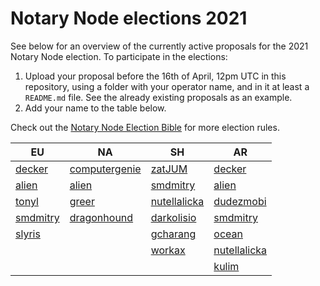 # Notary Node elections 2021

See below for an overview of the currently active proposals for the 2021 Notary Node election.
To participate in the elections:

1. Upload your proposal before the 16th of April, 12pm UTC in this repository, using a folder with your operator name, and in it at least a `README.md` file. See the already existing proposals as an example.
2. Add your name to the table below.

Check out the [Notary Node Election Bible](https://github.com/KomodoPlatform/dPoW/blob/dev/doc/bible.md) for more election rules.

|   EU	|   NA	|   SH	|   AR	|
|---	|---	|---	|---	|
|[decker](decker/README.md)	|[computergenie](computergenie/README.md)	|[zatJUM](zatjum/README.md)	|[decker](decker/README.md)	|
|[alien](alien/README.md)	|[alien](alien/README.md)	|[smdmitry](smdmitry/README.md)	|[alien](alien/README.md)	|
|[tonyl](tonyl/README.md)	|[greer](greer/README.md)	|	[nutellalicka](nutellalicka/README.md)|[dudezmobi](dudezmobi/README.md)	|
|[smdmitry](smdmitry/README.md)	|[dragonhound](dragonhound/README.md)	|[darkolisio](darkolisio/README.md)	|[smdmitry](smdmitry/README.md)	|
|[slyris](slyris/README.md)	|	|[gcharang](gcharang/README.md)	|[ocean](ocean/README.md)	|
|	|	|[workax](workax/README.md)	|[nutellalicka](nutellalicka/README.md)	|
|	|	|	|[kulim](kulim/README.md)	|


